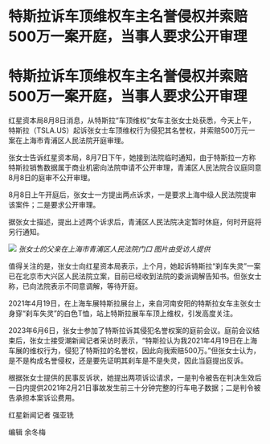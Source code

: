 # 特斯拉诉车顶维权车主名誉侵权并索赔500万一案开庭，当事人要求公开审理

# 特斯拉诉车顶维权车主名誉侵权并索赔500万一案开庭，当事人要求公开审理

红星资本局8月8日消息，从特斯拉“车顶维权”女车主张女士处获悉，今天上午，特斯拉（TSLA.US）起诉张女士车顶维权行为侵犯其名誉权，并索赔500万元一案在上海市青浦区人民法院开庭审理。

张女士告诉红星资本局，8月7日下午，她接到法院临时通知，由于特斯拉一方称特斯拉销售数据属于商业机密向法院申请不公开审理，青浦区人民法院合议庭同意8月8日的庭审不公开审理。

8月8日上午开庭后，张女士一方提出两点诉求，一是要求上海中级人民法院提审该案件；二是要求公开审理。

据张女士描述，提出上述两个诉求后，青浦区人民法院决定暂时休庭，何时开庭将另行通知。

![](https://inews.gtimg.com/om_bt/OsdxSeqMj3Ta3-mGF4z0WqeRre_9hFZfwlMO5HcOoMlb0AA/1000)
_张女士的父亲在上海市青浦区人民法院门口 图片由受访人提供_

值得关注的是，张女士向红星资本局表示，上个月，她起诉特斯拉“刹车失灵”一案已在北京市大兴区人民法院立案，目前已经收到法院的委派调解告知书。但张女士称，已向法院表示不同意调解，等待开庭。

2021年4月19日，在上海车展特斯拉展台上，来自河南安阳的特斯拉女车主张女士身穿“刹车失灵”的白色T恤，站上特斯拉展车车顶上维权，引发高度关注。

2023年6月6日，张女士参加了特斯拉诉其侵犯名誉权案的庭前会议。庭前会议结束后，张女士接受潮新闻记者采访时表示，“特斯拉认为我2021年4月19日在上海车展的维权行为，侵犯了特斯拉的名誉权，因此向我索赔500万。”但张女士认为，是不是构成名誉侵权，还是要先证明其刹车是不是失灵，因此当庭提出反诉。

根据张女士提供的民事反诉状，她提出两项诉讼请求，一是判令被告在判决生效后一日内提供2021年2月21日事故发生前三十分钟完整的行车电子数据；二是判令被告承担本案诉讼费用。

红星新闻记者 强亚铣

编辑 余冬梅

